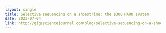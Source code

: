 ```yaml
---
layout: single
title: Selective sequencing on a shoestring: the $300 HARU system
date: 2023-07-04
link: http://gigasciencejournal.com/blog/selective-sequencing-on-a-shoestring-the-300-haru-system/
---
```

